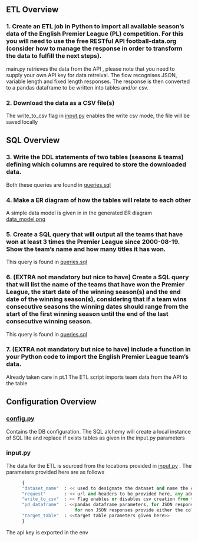 ## ETL Overview

### 1. Create an ETL job in Python to import all available season’s data of the English Premier League (PL) competition. For this you will need to use the free RESTful API football-data.org (consider how to manage the response in order to transform the data to fulfill the next steps).


main.py retrieves the data from the API , please note that you need to supply your own API key for data retreival. The flow recognises JSON, variable length and fixed length responses. The response is then converted to a pandas dataframe to be written into tables and/or csv. 


### 2. Download the data as a CSV file(s)

The write_to_csv flag in [input.py](https://github.com/sijojosem2/football_stats/blob/main/input.py) enables the write csv mode, the file will be saved locally

## SQL Overview

### 3. Write the DDL statements of two tables (seasons & teams) defining which columns are required to store the downloaded data.

Both these queries are found in [queries.sql](https://github.com/sijojosem2/football_stats/blob/main/queries.sql)

### 4. Make a ER diagram of how the tables will relate to each other

A simple data model is given in in the generated ER diagram [data_model.png](https://github.com/sijojosem2/football_stats/blob/main/data_model.png)

### 5. Create a SQL query that will output all the teams that have won at least 3 times the Premier League since 2000-08-19. Show the team’s name and how many titles it has won.

This query is found in [queries.sql](https://github.com/sijojosem2/football_stats/blob/main/queries.sql)

### 6. (EXTRA not mandatory but nice to have) Create a SQL query that will list the name of the teams that have won the Premier League, the start date of the winning season(s) and the end date of the winning season(s), considering that if a team wins consecutive seasons the winning dates should range from the start of the first winning season until the end of the last consecutive winning season.

This query is found in [queries.sql](https://github.com/sijojosem2/football_stats/blob/main/queries.sql)

### 7. (EXTRA not mandatory but nice to have) include a function in your Python code to import the English Premier League team’s data.

Already taken care in pt.1 The ETL script imports team data from the API to the table  

## Configuration Overview

### [config.py](https://github.com/sijojosem2/football_stats/blob/main/config.py)

Contains the DB configuration. The SQL alchemy will create a local instance of SQL lite and replace if exists tables as given in the input.py parameters 

### input.py

The data for the ETL is sourced from the locations provided in [input.py](https://github.com/sijojosem2/football_stats/blob/main/input.py) . The parameters provided here are as follows 
```python
      {
      "dataset_name"  : << used to designate the dataset and name the csv >>
      "request"       : << url and headers to be provided here, any additional parameters, body also should be given >>
      "write_to_csv"  : << Flag enables or disables csv creation from the pandas dataframe>> 
      "pd_dataframe"  : <<pandas dataframe parameters, for JSON responses, provide the column that needs to be extracted in 'record_path' 
                          for non JSON responses provide either the column delimiter (variable) or colspecs(fixed length) >>
      "target_table"  : <<target table parameters given here>>
      }
```
 The api key is exported in the env 

